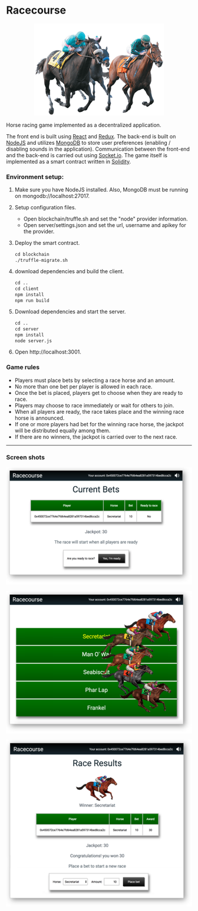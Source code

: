 # Racecourse

<p align="center">
    <img src="./readme-resources/splash.png">
</p>

Horse racing game implemented as a decentralized application.

The front end is built using [React](https://reactjs.org) and [Redux](https://redux.js.org). The back-end is built on [NodeJS](https://nodejs.org/) and utilizes [MongoDB](https://www.mongodb.com/) to store user preferences (enabling / disabling sounds in the application). Communication between the front-end and the back-end is carried out using [Socket.io](https://socket.io/). The game itself is implemented as a smart contract written in [Solidity](http://solidity.readthedocs.io).

### Environment setup:

 1. Make sure you have NodeJS installed. Also, MongoDB must be running on mongodb://localhost:27017.

 2. Setup configuration files.

    - Open blockchain/truffle.sh and set the "node" provider information.
    - Open server/settings.json and set the url, username and apikey for the provider.

 3. Deploy the smart contract.
    ```
    cd blockchain
    ./truffle-migrate.sh
    ```
 4. download dependencies and build the client.
    ```
    cd ..
    cd client
    npm install
    npm run build
    ```
 5. Download dependencies and start the server.
    ```
    cd ..
    cd server
    npm install
    node server.js
    ```

 6. Open http://localhost:3001.

### Game rules

 - Players must place bets by selecting a race horse and an amount.
 - No more than one bet per player is allowed in each race.
 - Once the bet is placed, players get to choose when they are ready to race.
 - Players may choose to race immediately or wait for others to join.
 - When all players are ready, the race takes place and the winning race horse is announced.
 - If one or more players had bet for the winning race horse, the jackpot will be distributed equally among them.
 - If there are no winners, the jackpot is carried over to the next race.

---

### Screen shots

<p align="center">
    <img src="./readme-resources/screen-1.png">
</p>

<p align="center">
    <img src="./readme-resources/screen-2.png">
</p>

<p align="center">
    <img src="./readme-resources/screen-3.png">
</p>
